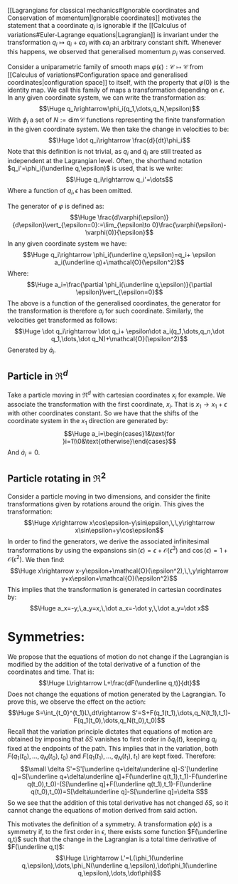 
[[Lagrangians for classical mechanics#Ignorable coordinates and Conservation of momentum|Ignorable coordinates]] motivates the statement that a coordinate $q_i$ is ignorable if the [[Calculus of variations#Euler-Lagrange equations|Lagrangian]] is invariant under the transformation $q_i\mapsto q_i+\epsilon a_i$ with $\epsilon a_i$ an arbitrary constant shift. Whenever this happens, we observed that generalised momentum $p_i$ was conserved.

Consider a uniparametric family of smooth maps $\varphi(\epsilon):\mathcal{C}\mapsto\mathcal{C}$ from [[Calculus of variations#Configuration space and generalised coordinates|configuration space]] to itself, with the property that $\varphi(0)$ is the identity map. We call this family of maps a transformation depending on $\epsilon$. In any given coordinate system, we can write the transformation as:$$\Huge q_i\rightarrow\phi_i(q_1,\dots,q_N,\epsilon)$$With $\phi_i$ a set of $N:=\dim\mathcal{C}$ functions representing the finite transformation in the given coordinate system. We then take the change in velocities to be:$$\Huge \dot q_i\rightarrow \frac{d}{dt}\phi_i$$Note that this definition is not trivial, as $q_i$ and $\dot q_i$ are still treated as independent at the Lagrangian level. Often, the shorthand notation $q_i'=\phi_i(\underline q,\epsilon)$ is used, that is we write:$$\Huge q_i\rightarrow q_i'=\dots$$Where a function of $q_i,\epsilon$ has been omitted. 

The generator of $\varphi$ is defined as:$$\Huge \frac{d\varphi(\epsilon)}{d\epsilon}\vert_{\epsilon=0}:=\lim_{\epsilon\to 0}\frac{\varphi(\epsilon)-\varphi(0)}{\epsilon}$$In any given coordinate system we have:$$\Huge q_i\rightarrow \phi_i(\underline q,\epsilon)=q_i+ \epsilon a_i(\underline q)+\mathcal{O}(\epsilon^2)$$Where:$$\Huge a_i=\frac{\partial \phi_i(\underline q,\epsilon)}{\partial \epsilon}\vert_{\epsilon=0}$$The above is a function of the generalised coordinates, the generator for the transformation is therefore $a_i$ for such coordinate. Similarly, the velocities get transformed as follows:$$\Huge \dot q_i\rightarrow \dot q_i+ \epsilon\dot a_i(q_1,\dots,q_n,\dot q_1,\dots,\dot q_N)+\mathcal{O}(\epsilon^2)$$Generated by $\dot a_i$.


## Particle in $\Re^d$
Take a particle moving in $\Re^d$ with cartesian coordinates $x_i$ for example. We associate the transformation with the first coordinate, $x_i$. That is $x_1\rightarrow x_1+\epsilon$ with other coordinates constant. So we have that the shifts of the coordinate system in the $x_1$ direction are generated by:$$\Huge a_i=\begin{cases}1&\text{for }i=1\\0&\text{otherwise}\end{cases}$$And $\dot a_i=0$. 

## Particle rotating in $\Re^2$
Consider a particle moving in two dimensions, and consider the finite transformations given by rotations around the origin. This gives the transformation:$$\Huge x\rightarrow x\cos\epsilon-y\sin\epsilon,\,\,y\rightarrow x\sin\epsilon+y\cos\epsilon$$In order to find the generators, we derive the associated infinitesimal transformations by using the expansions $\sin(\epsilon)=\epsilon+\mathcal{O}(\epsilon^3)$ and $\cos(\epsilon)=1+\mathcal{O}(\epsilon^2)$. We then find:$$\Huge x\rightarrow x-y\epsilon+\mathcal{O}(\epsilon^2),\,\,y\rightarrow y+x\epsilon+\mathcal{O}(\epsilon^2)$$This implies that the transformation is generated in cartesian coordinates by:$$\Huge a_x=-y,\,a_y=x,\,\dot a_x=-\dot y,\,\dot a_y=\dot x$$

# Symmetries:

We propose that the equations of motion do not change if the Lagrangian is modified by the addition of the total derivative of a function of the coordinates and time. That is:$$\Huge L\rightarrow L+\frac{dF(\underline q,t)}{dt}$$Does not change the equations of motion generated by the Lagrangian. To prove this, we observe the effect on the action:$$\Huge S=\int_{t_0}^{t_1}L\,dt\rightarrow S'=S+F(q_1(t_1),\dots,q_N(t_1),t_1)-F(q_1(t_0),\dots,q_N(t_0),t_0)$$Recall that the variation principle dictates that equations of motion are obtained by imposing that $\delta S$ vanishes to first order in $\delta q_i(t)$, keeping $q_i$ fixed at the endpoints of the path. This implies that in the variation, both $F(q_1(t_0),\dots,q_N(t_0),t_0)$ and $F(q_1(t_1),\dots,q_N(t_1),t_1)$ are kept fixed. Therefore:$$\small \delta S'=S'[\underline q+\delta\underline q]-S'[\underline q]=S[\underline q+\delta\underline q]+F(\underline q(t_1),t_1)-F(\underline q(t_0),t_0)-(S[\underline q]+F(\underline q(t_1),t_1)-F(\underline q(t_0),t_0))=S[\delta\underline q]-S[\underline q]=\delta S$$So we see that the addition of this total derivative has not changed $\delta S$, so it cannot change the equations of motion derived from said action. 

This motivates the definition of a symmetry. A transformation $\varphi(\epsilon)$ is a symmetry if, to the first order in $\epsilon$, there exists some function $F(\underline q,t)$ such that the change in the Lagrangian is a total time derivative of $F(\underline q,t)$:$$\Huge L\rightarrow L'=L(\phi_1(\underline q,\epsilon),\dots,\phi_N(\underline q,\epsilon),\dot\phi_1(\underline q,\epsilon),\dots,\dot\phi)$$